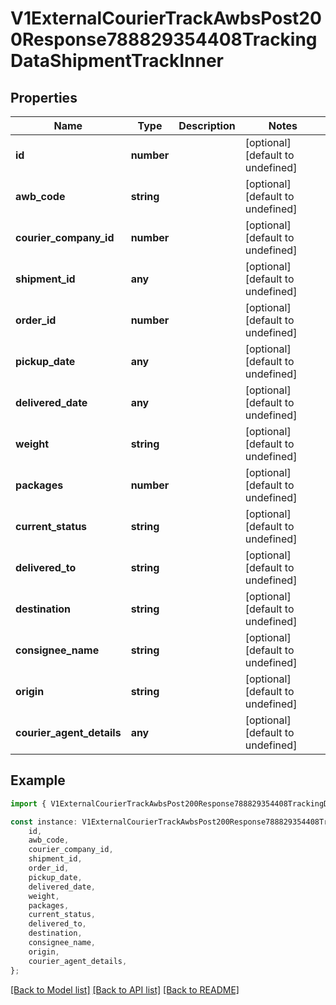 # V1ExternalCourierTrackAwbsPost200Response788829354408TrackingDataShipmentTrackInner


## Properties

Name | Type | Description | Notes
------------ | ------------- | ------------- | -------------
**id** | **number** |  | [optional] [default to undefined]
**awb_code** | **string** |  | [optional] [default to undefined]
**courier_company_id** | **number** |  | [optional] [default to undefined]
**shipment_id** | **any** |  | [optional] [default to undefined]
**order_id** | **number** |  | [optional] [default to undefined]
**pickup_date** | **any** |  | [optional] [default to undefined]
**delivered_date** | **any** |  | [optional] [default to undefined]
**weight** | **string** |  | [optional] [default to undefined]
**packages** | **number** |  | [optional] [default to undefined]
**current_status** | **string** |  | [optional] [default to undefined]
**delivered_to** | **string** |  | [optional] [default to undefined]
**destination** | **string** |  | [optional] [default to undefined]
**consignee_name** | **string** |  | [optional] [default to undefined]
**origin** | **string** |  | [optional] [default to undefined]
**courier_agent_details** | **any** |  | [optional] [default to undefined]

## Example

```typescript
import { V1ExternalCourierTrackAwbsPost200Response788829354408TrackingDataShipmentTrackInner } from './api';

const instance: V1ExternalCourierTrackAwbsPost200Response788829354408TrackingDataShipmentTrackInner = {
    id,
    awb_code,
    courier_company_id,
    shipment_id,
    order_id,
    pickup_date,
    delivered_date,
    weight,
    packages,
    current_status,
    delivered_to,
    destination,
    consignee_name,
    origin,
    courier_agent_details,
};
```

[[Back to Model list]](../README.md#documentation-for-models) [[Back to API list]](../README.md#documentation-for-api-endpoints) [[Back to README]](../README.md)
